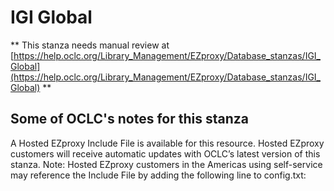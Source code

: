 # IGI Global
** This stanza needs manual review at [https://help.oclc.org/Library_Management/EZproxy/Database_stanzas/IGI_Global](https://help.oclc.org/Library_Management/EZproxy/Database_stanzas/IGI_Global) **

## Some of OCLC's notes for this stanza

A Hosted EZproxy Include File is available for this resource. Hosted EZproxy customers will receive automatic updates with OCLC&rsquo;s latest version of this stanza. Note: Hosted EZproxy customers in the Americas using self-service may reference the Include File by adding the following line to config.txt:

&nbsp;
